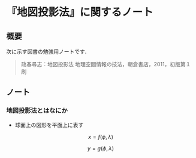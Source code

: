 # 『地図投影法』に関するノート

## 概要

次に示す図書の勉強用ノートです. 

>  政春尋志：地図投影法 地理空間情報の技法，朝倉書店，2011，初版第１刷

## ノート

### 地図投影法とはなにか

- 球面上の図形を平面上に表す

$$
x = f(\phi, \lambda)
$$


$$
y = g(\phi, \lambda)
$$


